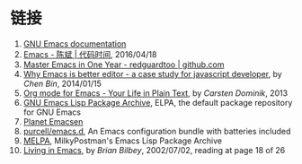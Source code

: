 # 链接

1. [GNU Emacs documentation](https://www.gnu.org/software/emacs/documentation.html)
2. [Emacs - 陈斌 | 代码时间](http://codetimecn.com/episodes/emacs), 2016/04/18
3. [Master Emacs in One Year - redguardtoo | github.com](https://github.com/redguardtoo/mastering-emacs-in-one-year-guide)
4. [Why Emacs is better editor - a case study for javascript developer](http://blog.binchen.org/posts/why-emacs-is-better-editor.html), by *Chen Bin*, 2014/01/15
5. [Org mode for Emacs - Your Life in Plain Text](http://www.orgmode.org/), by *Carsten Dominik*, 2013
6. [GNU Emacs Lisp Package Archive](https://elpa.gnu.org/), ELPA, the default package repository for GNU Emacs
7. [Planet Emacsen](http://planet.emacsen.org/)
8. [purcell/emacs.d](https://github.com/purcell/emacs.d), An Emacs configuration bundle with batteries included
9. [MELPA](https://melpa.org), MilkyPostman's Emacs Lisp Package Archive
10. [Living in Emacs](https://www6.software.ibm.com/developerworks/education/l-emacs/l-emacs-ltr.pdf), by *Brian Bilbey*, 2002/07/02, reading at page 18 of 26